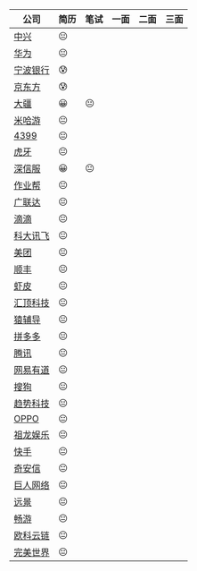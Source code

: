 | 公司                                                         | 简历 | 笔试 | 一面 | 二面 | 三面 |
| ------------------------------------------------------------ | ---- | ---- | ---- | ---- | ---- |
| [中兴](http://job.zte.com.cn/ZTE.Graduate.Web/Index/Index.aspx) | 😐    |      |      |      |      |
| [华为](https://career.huawei.com/reccampportal/portal5/job-progress.html) | 😐    |      |      |      |      |
| [宁波银行](https://zhaopin.nbcb.com.cn/recruit/resume/resumeCenter.jsp) | 😰    |      |      |      |      |
| [京东方](http://campus.boe.com/Portal/Apply/Index)           | 😰    |      |      |      |      |
| [大疆](https://we.dji.com/zh-CN/user)                        | 😀    | 😐    |      |      |      |
| [米哈游](https://join.mihoyo.com/#/candidateHome/applications) | 😐    |      |      |      |      |
| [4399](https://hr.4399om.com/main/?r=UserCenter)             | 😐    |      |      |      |      |
| [虎牙](https://join.mihoyo.com/#/candidateHome/applications) | 😐    |      |      |      |      |
| [深信服](https://join.mihoyo.com/#/candidateHome/applications) | 😀    | 😐    |      |      |      |
| [作业帮](https://join.mihoyo.com/#/candidateHome/applications) | 😐    |      |      |      |      |
| [广联达](https://join.mihoyo.com/#/candidateHome/applications) | 😐    |      |      |      |      |
| [滴滴](http://campus.didiglobal.com/campus_apply/didiglobal/6223#/candidateHome/applications) | 😐    |      |      |      |      |
| [科大讯飞](https://www.nowcoder.com/profile/356732022/resume) | 😐    |      |      |      |      |
| [美团](https://campus.meituan.com/apply-record)              | 😐    |      |      |      |      |
| [顺丰](http://campus.sf-express.com/#/personalCenter)        | 😐    |      |      |      |      |
| [虾皮](https://app.mokahr.com/campus_apply/shopee/2962#/candidateHome/applications) | 😐    |      |      |      |      |
| [汇顶科技](https://goodix.zhiye.com/Portal/Apply/Index)      | 😐    |      |      |      |      |
| [猿辅导](https://app.mokahr.com/m/candidate/applications/deliver-query/fenbi) | 😐    |      |      |      |      |
| [拼多多](https://careers.pinduoduo.com/campus/personal-center) | 😐    |      |      |      |      |
| [腾讯](https://join.qq.com/center.php)                       | 😐    |      |      |      |      |
| [网易有道](https://campus.163.com/app/personal/apply)        | 😐    |      |      |      |      |
| [搜狗](https://app.mokahr.com/campus_apply/sogou-inc01/104#/candidateHome/applications) | 😐    |      |      |      |      |
| [趋势科技]()                                                 | 😐    |      |      |      |      |
| [OPPO](https://xiaoyuan.zhaopin.com/resume/delivery)         | 😐    |      |      |      |      |
| [祖龙娱乐]()                                                 | 😐    |      |      |      |      |
| [快手](https://campus.kuaishou.cn/#/campus/my-apply)         | 😐    |      |      |      |      |
| [奇安信](https://www.nowcoder.com/profile/356732022/resume)  | 😐    |      |      |      |      |
| [巨人网络](https://www.nowcoder.com/profile/356732022/resume) | 😐    |      |      |      |      |
| [远景](https://campus.envisioncn.com/dream_par_stu_pc/dist/#/main/resumeDevelop) | 😐    |      |      |      |      |
| [畅游](http://zhaopin.changyou.com/wt/changyou/web/index?brandCode=1#/pc) | 😐    |      |      |      |      |
| [欧科云链](https://app.mokahr.com/campus_apply/okgroup/4334?sourceToken=bee5c9cc960b00c298223601b579103a#/candidateHome/applications) | 😐    |      |      |      |      |
| [完美世界](https://wanmei.zhiye.com/Portal/Apply/Index)      | 😐    |      |      |      |      |

